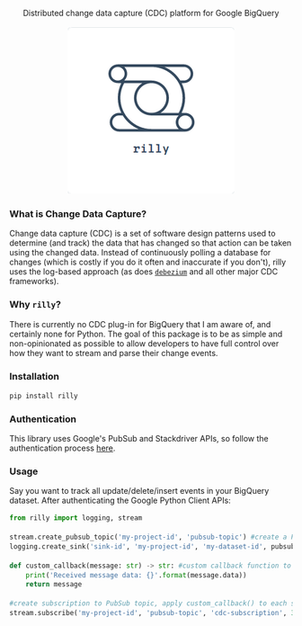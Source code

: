 <p align="center">
  Distributed change data capture (CDC) platform for Google BigQuery
  <br><br>
  <img src="https://github.com/manesioz/rilly/blob/master/assets/rilly.png">
</p>

### What is Change Data Capture? 
Change data capture (CDC) is a set of software design patterns used to determine (and track) the data that has changed so that action can be taken using the changed data. Instead of continuously polling a database for changes (which is costly if you do it often and inaccurate if you don't), rilly uses the log-based approach (as does [`debezium`](https://debezium.io) and all other major CDC frameworks). 


### Why `rilly`?
There is currently no CDC plug-in for BigQuery that I am aware of, and certainly none for Python. The goal of this package is to be as simple and non-opinionated as possible to allow developers to have full control over how they want to stream and parse their change events. 


### Installation 

```python
pip install rilly
```

### Authentication 
This library uses Google's PubSub and Stackdriver APIs, so follow the authentication process [here](https://cloud.google.com/pubsub/docs/reference/libraries#setting_up_authentication). 


### Usage 
Say you want to track all update/delete/insert events in your BigQuery dataset. After authenticating the Google Python Client APIs: 

```python
from rilly import logging, stream

stream.create_pubsub_topic('my-project-id', 'pubsub-topic') #create a PubSub topic to send your change events to 
logging.create_sink('sink-id', 'my-project-id', 'my-dataset-id', pubsub_topic='pubsub-topic') #create sink to send logs to PubSub topic

def custom_callback(message: str) -> str: #custom callback function to perform some action on each event
    print('Received message data: {}'.format(message.data))
    return message 
    
#create subscription to PubSub topic, apply custom_callback() to each streamed log
stream.subscribe('my-project-id', 'pubsub-topic', 'cdc-subscription', 30, custom_callback) 
```



